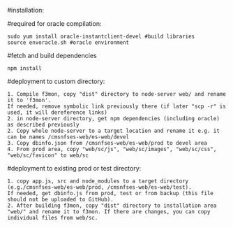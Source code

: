 #installation:

#required for oracle compilation:
```
sudo yum install oracle-instantclient-devel #build libraries
source envoracle.sh #oracle environment
```

#fetch and build dependencies
```
npm install
```
#deployment to custom directory:
```
1. Compile f3mon, copy "dist" directory to node-server web/ and rename it to 'f3mon'.
If needed, remove symbolic link previously there (if later "scp -r" is used, it will dereference links)
2. in node-server directory, get npm dependencies (including oracle) as described previously
2. Copy whole node-server to a target location and rename it e.g. it can be names /cmsnfses-web/es-web/devel
3. Copy dbinfo.json from /cmsnfses-web/es-web/prod to devel area
4. From prod area, copy "web/sc/js", "web/sc/images", "web/sc/css", "web/sc/favicon" to web/sc
```

#deployment to existing prod or test directory:
```
1. copy app.js, src and node_modules to a target directory (e.g./cmsnfses-web/es-web/prod, /cmsnfses-web/es-web/test).
If needed, get dbinfo.js from prod, test or from backup (this file should not be uploaded to GitHub).
2. After building f3mon, copy "dist" directory to installation area "web/" and rename it to f3mon. If there are changes, you can copy individual files from web/sc.
```

